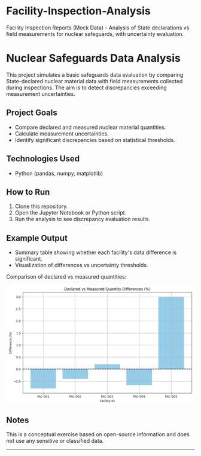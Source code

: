 # Facility-Inspection-Analysis
Facility Inspection Reports (Mock Data) - Analysis of State declarations vs field measurements for nuclear safeguards, with uncertainty evaluation.
# Nuclear Safeguards Data Analysis

This project simulates a basic safeguards data evaluation by comparing State-declared nuclear material data with field measurements collected during inspections. The aim is to detect discrepancies exceeding measurement uncertainties.

## Project Goals

- Compare declared and measured nuclear material quantities.
- Calculate measurement uncertainties.
- Identify significant discrepancies based on statistical thresholds.

## Technologies Used

- Python (pandas, numpy, matplotlib)

## How to Run

1. Clone this repository.
2. Open the Jupyter Notebook or Python script.
3. Run the analysis to see discrepancy evaluation results.

## Example Output

- Summary table showing whether each facility's data difference is significant.
- Visualization of differences vs uncertainty thresholds.

Comparison of declared vs measured quantities:

![Measurement Difference Plot](measurement_difference_plot.png)


## Notes

This is a conceptual exercise based on open-source information and does not use any sensitive or classified data.

---
